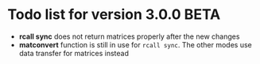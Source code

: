 Todo list for version 3.0.0 BETA
================================

- __rcall sync__ does not return matrices properly after the new changes
- __matconvert__ function is still in use for `rcall sync`. The other modes use data transfer for matrices instead 
